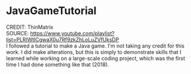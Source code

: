 # JavaGameTutorial

CREDIT: ThinMatrix  
SOURCE: https://www.youtube.com/playlist?list=PLRIWtICgwaX0u7Rf9zkZhLoLuZVfUksDP  
I followed a tutorial to make a Java game.  I'm not taking any credit for this work.  I did make alterations, but this is simply to demonstrate skills that I learned while working on a large-scale coding project, which was the first time I had done something like that (2018). 
